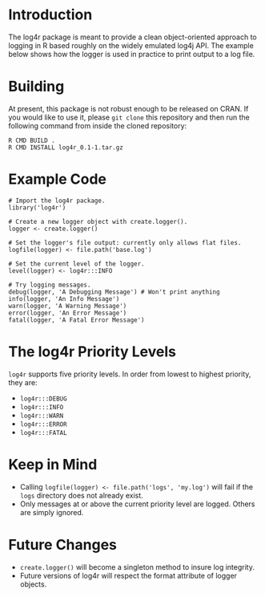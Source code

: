 # Introduction
The log4r package is meant to provide a clean object-oriented approach to
logging in R based roughly on the widely emulated log4j API. The example
below shows how the logger is used in practice to print output to a
log file.

# Building
At present, this package is not robust enough to be released on CRAN. If you
would like to use it, please `git clone` this repository and then run the
following command from inside the cloned repository:

    R CMD BUILD .
    R CMD INSTALL log4r_0.1-1.tar.gz

# Example Code
    # Import the log4r package.
    library('log4r')
    
    # Create a new logger object with create.logger().
    logger <- create.logger()
    
    # Set the logger's file output: currently only allows flat files.
    logfile(logger) <- file.path('base.log')
    
    # Set the current level of the logger.
    level(logger) <- log4r:::INFO
    
    # Try logging messages.
    debug(logger, 'A Debugging Message') # Won't print anything
    info(logger, 'An Info Message')
    warn(logger, 'A Warning Message')
    error(logger, 'An Error Message')
    fatal(logger, 'A Fatal Error Message')
    
# The log4r Priority Levels
`log4r` supports five priority levels. In order from lowest to highest
priority, they are:

* `log4r:::DEBUG`
* `log4r:::INFO`
* `log4r:::WARN`
* `log4r:::ERROR`
* `log4r:::FATAL`

# Keep in Mind
* Calling `logfile(logger) <- file.path('logs', 'my.log')` will fail if the `logs` directory does not already exist.
* Only messages at or above the current priority level are logged. Others are simply ignored.

# Future Changes
* `create.logger()` will become a singleton method to insure log integrity.
* Future versions of log4r will respect the format attribute of logger objects.
